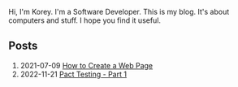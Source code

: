 Hi, I'm Korey. I'm a Software Developer. This is my blog. It's about computers and stuff.  I hope you find it useful.

## Posts
1. 2021-07-09 [How to Create a Web Page](posts/how-to-create-a-web-page/readme.md)
1. 2022-11-21 [Pact Testing - Part 1](posts/pact-testing-part-01/README.md)